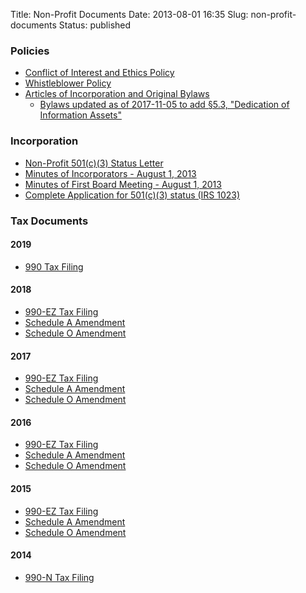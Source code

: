 Title: Non-Profit Documents
Date: 2013-08-01 16:35
Slug: non-profit-documents
Status: published

### Policies

 - [Conflict of Interest and Ethics Policy][conflict]
 - [Whistleblower Policy][whistle]
 - [Articles of Incorporation and Original Bylaws][bylaws]
    - [Bylaws updated as of 2017-11-05 to add §5.3, "Dedication of Information Assets"][bylaws2]

[conflict]: {static}/pdf/policies/005-COI_and_Ethics_policy.pdf
[whistle]: {static}/pdf/policies/Whistleblower-Policy.pdf
[bylaws]: {static}/pdf/incorporation/Articles_of_Incorporation_and_Bylaws.pdf
[bylaws2]: {static}/pdf/policies/bylaws-amended-2017-11-05.pdf


### Incorporation

-   [Non-Profit 501(c)(3) Status Letter][status]
-   [Minutes of Incorporators - August 1, 2013][minutes1]
-   [Minutes of First Board Meeting - August 1, 2013][minutes2]
-   [Complete Application for 501(c)(3) status (IRS 1023)][app]
    
[status]: {static}/pdf/incorporation/006-non-profit-status-letter-redacted.pdf
[minutes1]: {static}/pdf/incorporation/003-minutes_incorporators.pdf
[minutes2]: {static}/pdf/incorporation/004-mins_1st_bd_mtg-signed.pdf
[app]: {static}/pdf/incorporation/irs-1023-free-law-project.pdf


### Tax Documents

#### 2019
 - [990 Tax Filing][tax-2019]

#### 2018
 - [990-EZ Tax Filing][tax-2018] 
 - [Schedule A Amendment][schedule-a-2018]
 - [Schedule O Amendment][schedule-o-2018]

#### 2017
- [990-EZ Tax Filing][tax-2017]
- [Schedule A Amendment][schedule-a-2017]
- [Schedule O Amendment][schedule-o-2017]

#### 2016
- [990-EZ Tax Filing][tax-2016]
- [Schedule A Amendment][schedule-a-2016]
- [Schedule O Amendment][schedule-o-2016]

#### 2015
- [990-EZ Tax Filing][tax-2015]
- [Schedule A Amendment][schedule-a-2015]
- [Schedule O Amendment][schedule-o-2015]

#### 2014
 - [990-N Tax Filing][tax-2014]

[schedule-a-2018]: {static}/pdf/taxes/2018-990-EZ-schedule-a-amended.pdf
[schedule-a-2017]: {static}/pdf/taxes/2017-990-EZ-schedule-a-amended.pdf
[schedule-a-2016]: {static}/pdf/taxes/2016-990-EZ-schedule-a-amended.pdf
[schedule-a-2015]: {static}/pdf/taxes/2015-990-EZ-schedule-a-amended.pdf
[schedule-o-2018]: {static}/pdf/taxes/2018-990-EZ-schedule-o-amended.pdf
[schedule-o-2017]: {static}/pdf/taxes/2017-990-EZ-schedule-o-amended.pdf
[schedule-o-2016]: {static}/pdf/taxes/2016-990-EZ-schedule-o-amended.pdf
[schedule-o-2015]: {static}/pdf/taxes/2015-990-EZ-schedule-o-amended.pdf
[tax-2019]: {static}/pdf/taxes/2019-990.pdf
[tax-2018]: {static}/pdf/taxes/2018-990-EZ.pdf
[tax-2017]: {static}/pdf/taxes/2017-990-EZ.pdf
[tax-2016]: {static}/pdf/taxes/2016-990-EZ.pdf
[tax-2015]: {static}/pdf/taxes/2015-990-EZ.pdf
[tax-2014]: {static}/pdf/taxes/2014-990-N.pdf

